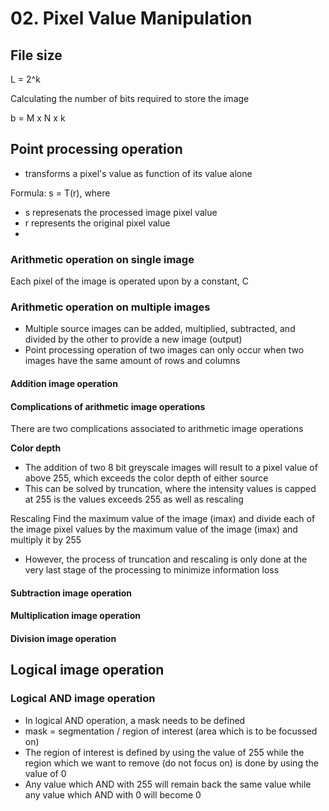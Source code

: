 # 02. Pixel Value Manipulation

## File size
L = 2^k

Calculating the number of bits required to store the image

b = M x N x k

## Point processing operation
- transforms a pixel's value as function of its value alone

Formula:
s = T(r), where

- s represenats the processed image pixel value
- r represents the original pixel value
- 

### Arithmetic operation on single image
Each pixel of the image is operated upon by a constant, C

### Arithmetic operation on multiple images
- Multiple source images can be added, multiplied, subtracted, and divided by the other to provide a new image (output)
- Point processing operation of two images can only occur when two images have the same amount of rows and columns

#### Addition image operation

#### Complications of arithmetic image operations
There are two complications associated to arithmetic image operations

**Color depth**
- The addition of two 8 bit greyscale images will result to a pixel value of above 255, which exceeds the color depth of either source
- This can be solved by truncation, where the intensity values is capped at 255 is the values exceeds 255 as well as rescaling

Rescaling
Find the maximum value of the image (imax) and divide each of the image pixel values by the maximum value of the image (imax) and multiply it by 255

- However, the process of truncation and rescaling is only done at the very last stage of the processing to minimize information loss

#### Subtraction image operation

#### Multiplication image operation

#### Division image operation

## Logical image operation

### Logical AND image operation
- In logical AND operation, a mask needs to be defined
- mask = segmentation / region of interest (area which is to be focussed on)
- The region of interest is defined by using the value of 255 while the region which we want to remove (do not focus on) is done by using the value of 0
- Any value which AND with 255 will remain back the same value while any value which AND with 0 will become 0
